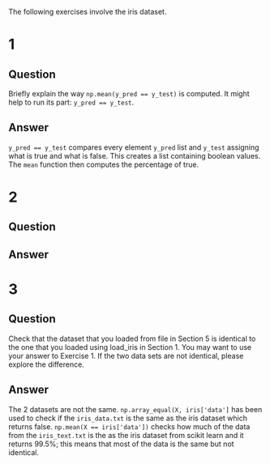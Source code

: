 The following exercises involve the iris dataset.

# 1
## Question
Briefly explain the way `np.mean(y_pred == y_test)` is computed. 
It might help to run its part: `y_pred == y_test`.

## Answer
`y_pred == y_test` compares every element `y_pred` list and `y_test` assigning what is true and what is false. 
This creates a list containing boolean values. 
The `mean` function then computes the percentage of true. 

# 2
## Question 

## Answer

# 3
## Question
Check that the dataset that you loaded from file in Section 5 is identical to the one that you loaded using load_iris in Section 1. You may want to use your answer to Exercise 1. If the two data sets are not identical, please explore the difference.

## Answer
The 2 datasets are not the same. `np.array_equal(X, iris['data']` has been used to check if the `iris_data.txt` is the same as the iris dataset which returns false. `np.mean(X == iris['data'])` checks how much of the data from the `iris_text.txt` is the as the iris dataset from scikit learn and it returns 99.5%; this means that most of the data is the same but not identical. 
